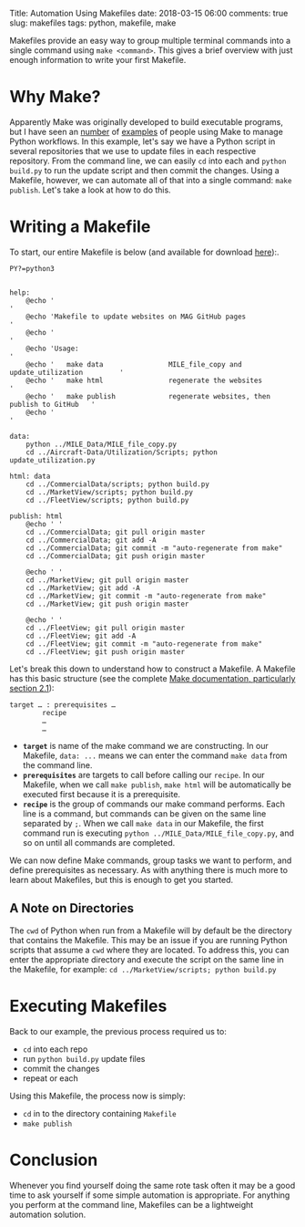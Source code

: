 Title: Automation Using Makefiles
date: 2018-03-15 06:00
comments: true
slug: makefiles
tags: python, makefile, make

<!-- ![alt]({filename}/images/carpet.jpeg) -->

<!-- PELICAN_BEGIN_SUMMARY -->

Makefiles provide an easy way to group multiple terminal commands into a single command using `make <command>`. This gives a brief overview with just enough information to write your first Makefile.

<!-- PELICAN_END_SUMMARY -->


# Why Make?

Apparently Make was originally developed to build executable programs, but I have seen an [number](https://github.com/mwilliamson/python-makefile/blob/master/makefile) of [examples](https://github.com/getsentry/raven-python/blob/master/Makefile) of people using Make to manage Python workflows. In this example, let's say we have a Python script in several repositories that we use to update files in each respective repository. From the command line, we can easily `cd` into each and `python build.py` to run the update script and then commit the changes. Using a Makefile, however, we can automate all of that into a single command: `make publish`. Let's take a look at how to do this.


# Writing a Makefile
To start, our entire Makefile is below (and available for download [here](https://github.com/mkudija/blog/blob/master/content/downloads/code/Makefile)):. 

```
PY?=python3


help:
	@echo '                                                                          '
	@echo 'Makefile to update websites on MAG GitHub pages                           '
	@echo '                                                                          '
	@echo 'Usage:                                                                    '
	@echo '   make data                MILE_file_copy and update_utilization         '
	@echo '   make html                regenerate the websites                       '
	@echo '   make publish             regenerate websites, then publish to GitHub   '
	@echo '                                                                          '

data:
	python ../MILE_Data/MILE_file_copy.py
	cd ../Aircraft-Data/Utilization/Scripts; python update_utilization.py

html: data
	cd ../CommercialData/scripts; python build.py
	cd ../MarketView/scripts; python build.py
	cd ../FleetView/scripts; python build.py

publish: html
	@echo ' '
	cd ../CommercialData; git pull origin master
	cd ../CommercialData; git add -A
	cd ../CommercialData; git commit -m "auto-regenerate from make"
	cd ../CommercialData; git push origin master

	@echo ' '
	cd ../MarketView; git pull origin master
	cd ../MarketView; git add -A
	cd ../MarketView; git commit -m "auto-regenerate from make"
	cd ../MarketView; git push origin master

	@echo ' '
	cd ../FleetView; git pull origin master
	cd ../FleetView; git add -A
	cd ../FleetView; git commit -m "auto-regenerate from make"
	cd ../FleetView; git push origin master
```


Let's break this down to understand how to construct a Makefile. A Makefile has this basic structure (see the complete [Make documentation, particularly section 2.1](https://www.gnu.org/software/make/manual/make.html)):

```
target … : prerequisites …
        recipe
        …
        …
```

- **`target`** is name of the make command we are constructing. In our Makefile, `data: ...` means we can enter the command `make data` from the command line.
- **`prerequisites`** are targets to call before calling our `recipe`. In our Makefile, when we call `make publish`, `make html` will be automatically be executed first because it is a prerequisite.
- **`recipe`** is the group of commands our make command performs. Each line is a command, but commands can be given on the same line separated by `;`. When we call `make data` in our Makefile, the first command run is executing `python ../MILE_Data/MILE_file_copy.py`, and so on until all commands are completed.


We can now define Make commands, group tasks we want to perform, and define prerequisites as necessary. As with anything there is much more to learn about Makefiles, but this is enough to get you started. 

## A Note on Directories

The `cwd` of Python when run from a Makefile will by default be the directory that contains the Makefile. This may be an issue if you are running Python scripts that assume a `cwd` where they are located. To address this, you can enter the appropriate directory and execute the script on the same line in the Makefile, for example: `cd ../MarketView/scripts; python build.py`


# Executing Makefiles

Back to our example, the previous process required us to:

- `cd` into each repo
- run `python build.py` update files
- commit the changes
- repeat or each

Using this Makefile, the process now is simply:

- `cd` in to the directory containing `Makefile`
- `make publish`


# Conclusion

Whenever you find yourself doing the same rote task often it may be a good time to ask yourself if some simple automation is appropriate. For anything you perform at the command line, Makefiles can be a lightweight automation solution.